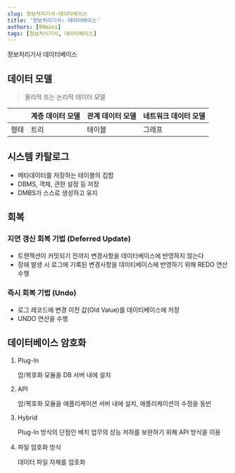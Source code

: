 ```yaml
---
slug: 정보처리기사-데이터베이스
title: '정보처리기사: 데이터베이스'
authors: [99mini]
tags: [정보처리기사, 데이터베이스]
---
```


정보처리기사 데이터베이스

<!-- truncate -->

## 데이터 모델

> 물리적 또는 논리적 데이터 모델

|      | 계층 데이터 모델 | 관계 데이터 모델 | 네트워크 데이터 모델 |
| ---- | ---------------- | ---------------- | -------------------- |
| 형태 | 트리             | 테이블           | 그래프               |

## 시스템 카탈로그

- 메타데이터를 저장하는 테이블의 집합
- DBMS, 객체, 관한 설정 등 저장
- DMBS가 스스로 생성하고 유지

## 회복

### 지연 갱신 회복 기법 (Deferred Update)

- 트랜젝션이 커밋되기 전까지 변경사항을 데이터베이스에 반영하지 않는다
- 장애 발생 시 로그에 기록된 변경사항을 데이티베이스에 반영하기 위해 REDO 연산 수행

### 즉시 회복 기법 (Undo)

- 로그 레코드에 변경 이전 값(Old Value)를 데이티베이스에 저장
- UNDO 연산을 수행

## 데이터베이스 암호화

1. Plug-In

   암/복호화 모듈을 DB 서버 내에 설치

2. API

   암/복호화 모듈을 애플리케이션 서버 내에 설치, 애플리케이션의 수정을 동반

3. Hybrid

   Plug-In 방식의 단점인 배치 업무의 성능 저하를 보완하기 위해 API 방식을 이용

4. 파일 암호화 방식

   데이터 파일 자체를 암호화

